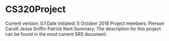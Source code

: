 # CS320Project
Current version: 0.1
Date Initiated: 5 October 2018
Project members:  Pierson Carulli
                  Jesse Griffin
                  Patrick Kent
Summary: The description for this project can be found in the most current SRS document.
